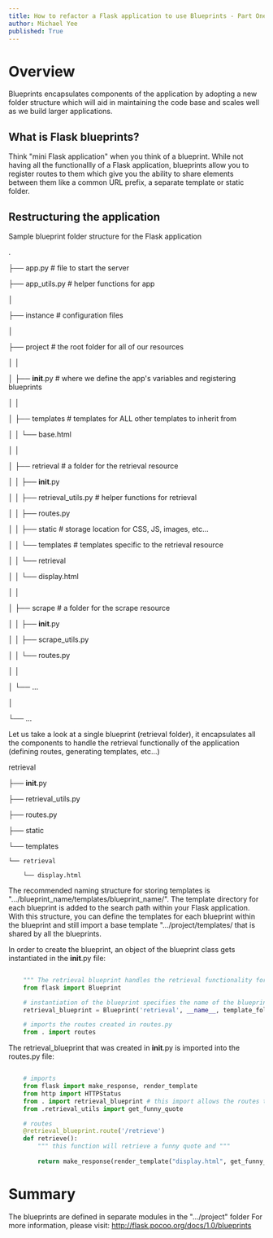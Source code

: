 ```yaml
---
title: How to refactor a Flask application to use Blueprints - Part One
author: Michael Yee
published: True
---
```



# Overview

Blueprints encapsulates components of the application by adopting a new folder structure which will aid in maintaining the code base and scales well as we build larger applications.


## What is Flask blueprints?

Think "mini Flask application" when you think of a blueprint.  While not having all the functionallly of a Flask application, blueprints allow you to register routes to them which give you the ability to share elements between them like a common URL prefix, a separate template or static folder.


## Restructuring the application

Sample blueprint folder structure for the Flask application

.

├── app.py # file to start the server

├── app_utils.py # helper functions for app

│

├── instance # configuration files

│

├── project # the root folder for all of our resources

│   │ 

│   ├── __init__.py # where we define the app's variables and registering blueprints  

│   │ 

│   ├── templates # templates for ALL other templates to inherit from

│   │   └── base.html

│   │ 

│   ├── retrieval # a folder for the retrieval resource

│   │   ├── __init__.py

│   │   ├── retrieval_utils.py # helper functions for retrieval

│   │   ├── routes.py

│   │   ├── static # storage location for CSS, JS, images, etc...

│   │   └── templates # templates specific to the retrieval resource

│   │       └── retrieval

│   │           └── display.html

│   │ 

│   ├── scrape # a folder for the scrape resource

│   │   ├── __init__.py

│   │   ├── scrape_utils.py

│   │   └── routes.py

│   │

│   └── ...

│   

└── ...

Let us take a look at a single blueprint (retrieval folder), it encapsulates all the components to handle the retrieval functionally of the application (defining routes, generating templates, etc...)

retrieval 

├── __init__.py

├── retrieval_utils.py

├── routes.py

├── static

└── templates 

    └── retrieval
    
        └── display.html

The recommended naming structure for storing templates is ".../blueprint_name/templates/blueprint_name/". The template directory for each blueprint is added to the search path within your Flask application. With this structure, you can define the templates for each blueprint within the blueprint and still import a base template ".../project/templates/ that is shared by all the blueprints.

In order to create the blueprint, an object of the blueprint class gets instantiated in the __init__.py file:

```python

    """ The retrieval blueprint handles the retrieval functionality for this application"""
    from flask import Blueprint

    # instantiation of the blueprint specifies the name of the blueprint ("retrieval") and it specifies the location of the template files within the blueprint
    retrieval_blueprint = Blueprint('retrieval', __name__, template_folder='templates')

    # imports the routes created in routes.py
    from . import routes

```

The retrieval_blueprint that was created in __init__.py is imported into the routes.py file:

```python

    # imports
    from flask import make_response, render_template
    from http import HTTPStatus
    from . import retrieval_blueprint # this import allows the routes to be specified with "@retrieval_blueprint"
    from .retrieval_utils import get_funny_quote

    # routes
    @retrieval_blueprint.route('/retrieve')
    def retrieve():
        """ this function will retrieve a funny quote and """
        
        return make_response(render_template("display.html", get_funny_quote(), HTTPStatus.OK)

```

# Summary

The blueprints are defined in separate modules in the ".../project" folder
For more information, please visit: http://flask.pocoo.org/docs/1.0/blueprints
